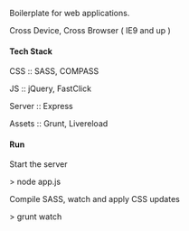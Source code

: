Boilerplate for web applications.

Cross Device, Cross Browser ( IE9 and up )

#### Tech Stack

CSS :: SASS, COMPASS

JS :: jQuery, FastClick

Server :: Express

Assets :: Grunt, Livereload

#### Run

Start the server

\> node app.js

Compile SASS, watch and apply CSS updates

\> grunt watch
